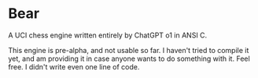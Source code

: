 # Bear
A UCI chess engine written entirely by ChatGPT o1 in ANSI C.

This engine is pre-alpha, and not usable so far. I haven't tried to compile it yet, and am providing it in case anyone wants to do something with it. Feel free. I didn't write even one line of code.
